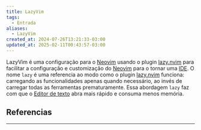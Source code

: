 ```yaml
---
title: LazyVim
tags:
  - Entrada
aliases:
  - LazyVim
created_at: 2024-07-26T13:21:33-03:00
updated_at: 2025-02-11T00:43:57-03:00
---
```


LazyVim é uma configuração para o [Neovim](../../08/Entrada/Neovim.md) usando o plugin [lazy.nvim](../../08/Entrada/lazy_nvim.md) para facilitar a configuração e customização do [Neovim](../../08/Entrada/Neovim.md) para o tornar uma [IDE](../../08/atomo/Integrated_Development_Environment.md). O nome `lazy` é uma referencia ao modo como o plugin [lazy.nvim](../../08/Entrada/lazy_nvim.md) funciona: carregando as funcionalidades apenas quando necessário, ao invés de carregar todas as ferramentas prematuramente. Essa abordagem `lazy` faz com que o [Editor de texto](../../08/atomo/Editor_de_texto.md) abra mais rápido e consuma menos memória.

## Referencias
---
[^1]: [Site oficial](https://www.lazyvim.org/)